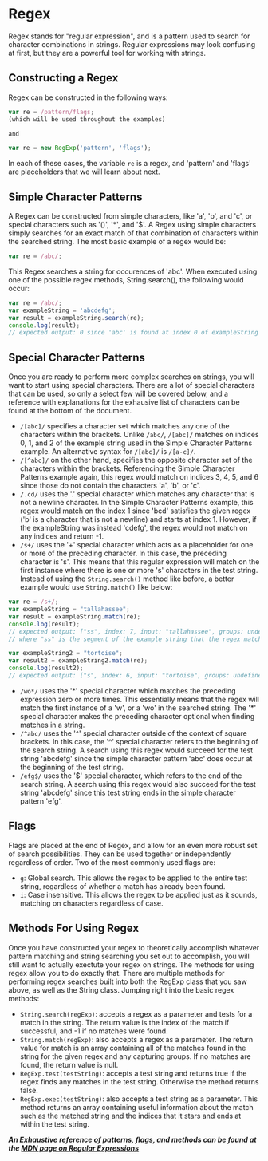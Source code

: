 # Regex

Regex stands for "regular expression", and is a pattern used to search for character combinations in strings. Regular expressions may look confusing at first, but they are a powerful tool for working with strings.

## Constructing a Regex

Regex can be constructed in the following ways:

```js
var re = /pattern/flags;
(which will be used throughout the examples)  

and

var re = new RegExp('pattern', 'flags');
```

In each of these cases, the variable `re` is a regex, and 'pattern' and 'flags' are placeholders that we will learn about next.

## Simple Character Patterns
A Regex can be constructed from simple characters, like 'a', 'b', and 'c', or special characters such as '()', '*', and '$'. A Regex using simple characters simply searches for an exact match of that combination of characters within the searched string. The most basic example of a regex would be:

```js
var re = /abc/;
```

This Regex searches a string for occurences of 'abc'. When executed using one of the possible regex methods, String.search(), the following would occur:

```js
var re = /abc/;
var exampleString = 'abcdefg';
var result = exampleString.search(re);
console.log(result);
// expected output: 0 since 'abc' is found at index 0 of exampleString
```

## Special Character Patterns
Once you are ready to perform more complex searches on strings, you will want to start using special characters. There are a lot of special characters that can be used, so only a select few will be covered below, and a reference with explanations for the exhausive list of characters can be found at the bottom of the document.

- `/[abc]/` specifies a character set which matches any one of the characters within the brackets. Unlike `/abc/`, `/[abc]/` matches on indices 0, 1, and 2 of the example string used in the Simple Character Patterns example. An alternative syntax for `/[abc]/` is `/[a-c]/`.
- `/[^abc]/` on the other hand, specifies the opposite character set of the characters within the brackets. Referencing the Simple Character Patterns example again, this regex would match on indices 3, 4, 5, and 6 since those do not contain the characters 'a', 'b', or 'c'.
- `/.cd/` uses the '.' special character which matches any character that is not a newline character. In the Simple Character Patterns example, this regex would match on the index 1 since 'bcd' satisfies the given regex ('b' is a character that is not a newline) and starts at index 1. However, if the exampleString was instead 'cdefg', the regex would not match on any indices and return -1.
- `/s+/` uses the '+' special character which acts as a placeholder for one or more of the preceding character. In this case, the preceding character is 's'. This means that this regular expression will match on the first instance where there is one or more 's' characters in the test string. Instead of using the `String.search()` method like before, a better example would use `String.match()` like below:
```js
var re = /s+/;
var exampleString = "tallahassee";
var result = exampleString.match(re);
console.log(result);
// expected output: ["ss", index: 7, input: "tallahassee", groups: undefined]
// where "ss" is the segment of the example string that the regex matched on

var exampleString2 = "tortoise";
var result2 = exampleString2.match(re);
console.log(result2);
// expected output: ["s", index: 6, input: "tortoise", groups: undefined]
```
- `/wo*/` uses the '\*' special character which matches the preceding expression zero or more times. This essentially means that the regex will match the first instance of a 'w', or a 'wo' in the searched string. The '\*' special character makes the preceding character optional when finding matches in a string.
- `/^abc/` uses the '^' special character outside of the context of square brackets. In this case, the '^' special character refers to the beginning of the search string. A search using this regex would succeed for the test string 'abcdefg' since the simple character pattern 'abc' does occur at the beginning of the test string.
- `/efg$/` uses the '$' special character, which refers to the end of the search string. A search using this regex would also succeed for the test string 'abcdefg' since this test string ends in the simple character pattern 'efg'.

## Flags
Flags are placed at the end of Regex, and allow for an even more robust set of search possibilities. They can be used together or independently regardless of order. Two of the most commonly used flags are:

- `g`: Global search. This allows the regex to be applied to the entire test string, regardless of whether a match has already been found.
- `i`: Case insensitive. This allows the regex to be applied just as it sounds, matching on characters regardless of case.

## Methods For Using Regex
Once you have constructed your regex to theoretically accomplish whatever pattern matching and string searching you set out to accomplish, you will still want to actually exectute your regex on strings. The methods for using regex allow you to do exactly that. There are multiple methods for performing regex searches built into both the RegExp class that you saw above, as well as the String class. Jumping right into the basic regex methods:

- `String.search(regExp)`: accepts a regex as a parameter and tests for a match in the string. The return value is the index of the match if successful, and -1 if no matches were found.
- `String.match(regExp)`: also accepts a regex as a parameter. The return value for match is an array containing all of the matches found in the string for the given regex and any capturing groups. If no matches are found, the return value is null.
- `RegExp.test(testString)`: accepts a test string and returns true if the regex finds any matches in the test string. Otherwise the method returns false.
- `RegExp.exec(testString)`: also accepts a test string as a parameter. This method returns an array containing useful information about the match such as the matched string and the indices that it stars and ends at within the test string.



***An Exhaustive reference of patterns, flags, and methods can be found at the [MDN page on Regular Expressions](https://developer.mozilla.org/en-US/docs/Web/JavaScript/Guide/Regular_Expressions)***
